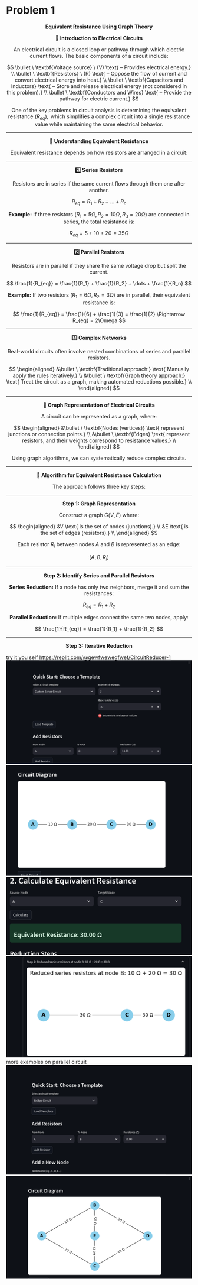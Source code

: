 # Problem 1
$$
\textbf{Equivalent Resistance Using Graph Theory}
$$

$$
\textbf{🔹 Introduction to Electrical Circuits}
$$

$$
\text{An electrical circuit is a closed loop or pathway through which electric current flows.
 The basic components of a circuit include:}
$$

$$
\bullet \ \textbf{Voltage source} \ (V) \text{ – Provides electrical energy.} \\ 
\bullet \ \textbf{Resistors} \ (R) \text{ – 
Oppose the flow of current and convert electrical energy into heat.} \\ 
\bullet \ \textbf{Capacitors and Inductors} \text{ – 
Store and release electrical energy (not considered in this problem).} \\ 
\bullet \ \textbf{Conductors and Wires} \text{ – Provide the pathway for electric current.} 
$$


$$
\text{One of the key problems in circuit analysis is determining the equivalent resistance } (R_{eq}), 
\text{ which simplifies a complex circuit into a single resistance value while maintaining the same electrical behavior.}
$$

---

$$
\textbf{🔹 Understanding Equivalent Resistance}
$$

$$
\text{Equivalent resistance depends on how resistors are arranged in a circuit:}
$$

---

$$
\textbf{1️⃣ Series Resistors}
$$

$$
\text{Resistors are in series if the same current flows through them one after another.}
$$

$$
R_{eq} = R_1 + R_2 + \dots + R_n
$$

$$
\textbf{Example:} \text{ If three resistors } (R_1 = 5\Omega, R_2 = 10\Omega, R_3 = 20\Omega) 
\text{ are connected in series,
 the total resistance is:}
$$

$$
R_{eq} = 5 + 10 + 20 = 35\Omega
$$

---

$$
\textbf{2️⃣ Parallel Resistors}
$$

$$
\text{Resistors are in parallel if they share the same voltage drop but split the current.}
$$

$$
\frac{1}{R_{eq}} = \frac{1}{R_1} + \frac{1}{R_2} + \dots + \frac{1}{R_n}
$$

$$
\textbf{Example:} \text{ If two resistors } (R_1 = 6\Omega, R_2 = 3\Omega) \text{ are in parallel, their equivalent resistance is:}
$$

$$
\frac{1}{R_{eq}} = \frac{1}{6} + \frac{1}{3} = \frac{1}{2} \Rightarrow R_{eq} = 2\Omega
$$

---

$$
\textbf{3️⃣ Complex Networks}
$$

$$
\text{Real-world circuits often involve nested combinations of series and parallel resistors.}
$$

$$
\begin{aligned}
&\bullet \ \textbf{Traditional approach:} \text{ Manually apply the rules iteratively.} \\
&\bullet \ \textbf{Graph theory approach:} \text{ Treat the circuit as a graph, making automated reductions possible.} \\
\end{aligned}
$$

---

$$
\textbf{🔹 Graph Representation of Electrical Circuits}
$$

$$
\text{A circuit can be represented as a graph, where:}
$$

$$
\begin{aligned}
&\bullet \ \textbf{Nodes (vertices)} \text{ represent junctions or connection points.} \\
&\bullet \ \textbf{Edges} \text{ represent resistors, and their weights correspond to resistance values.} \\
\end{aligned}
$$

$$
\text{Using graph algorithms, we can systematically reduce complex circuits.}
$$

---

$$
\textbf{🔹 Algorithm for Equivalent Resistance Calculation}
$$

$$
\text{The approach follows three key steps:}
$$

---

$$
\textbf{Step 1: Graph Representation}
$$

$$
\text{Construct a graph } G(V,E) \text{ where:}
$$

$$
\begin{aligned}
&V \text{ is the set of nodes (junctions).} \\
&E \text{ is the set of edges (resistors).} \\
\end{aligned}
$$

$$
\text{Each resistor } R_i \text{ between nodes } A \text{ and } B \text{ is represented as an edge:}
$$

$$
(A,B,R_i)
$$

---

$$
\textbf{Step 2: Identify Series and Parallel Resistors}
$$

$$
\textbf{Series Reduction:} \text{ If a node has only two neighbors, merge it and sum the resistances:}
$$

$$
R_{eq} = R_1 + R_2
$$

$$
\textbf{Parallel Reduction:} \text{ If multiple edges connect the same two nodes, apply:}
$$

$$
\frac{1}{R_{eq}} = \frac{1}{R_1} + \frac{1}{R_2}
$$

---

$$
\textbf{Step 3: Iterative Reduction}
$$

try it you self https://replit.com/@gewfwewegfwef/CircuitReducer-1
![alt text](image.png)
![alt text](image-1.png)
![alt text](image-2.png)
![alt text](image-3.png)
more examples on parallel circuit
![alt text](image-4.png)
![alt text](image-5.png)